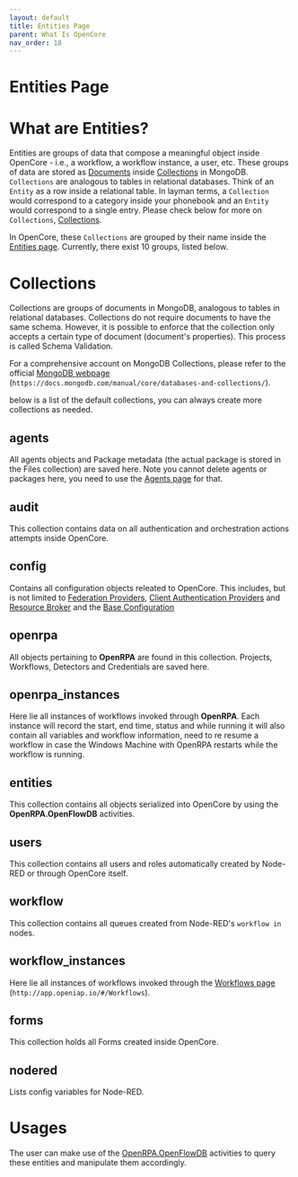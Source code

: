 ```yaml
---
layout: default
title: Entities Page
parent: What Is OpenCore
nav_order: 18
---
```

# Entities Page

What are Entities?
==================
Entities are groups of data that compose a meaningful object inside OpenCore - i.e., a workflow, a workflow instance, a user, etc. These groups of data are stored as [Documents](https://docs.mongodb.com/manual/core/document/) inside [Collections](https://docs.mongodb.com/manual/core/databases-and-collections/#collections) in MongoDB. `Collections` are analogous to tables in relational databases. Think of an `Entity` as a row inside a relational table. In layman terms, a `Collection` would correspond to a category inside your phonebook and an `Entity` would correspond to a single entry. Please check below for more on `Collections`, [Collections](#collections).

In OpenCore, these `Collections` are grouped by their name inside the [Entities page](https://app.openiap.io/#/Entities/entities). Currently, there exist 10 groups, listed below.

Collections
===========
Collections are groups of documents in MongoDB, analogous to tables in relational databases. Collections do not require documents to have the same schema. However, it is possible to enforce that the collection only accepts a certain type of document (document's properties). This process is called Schema Validation.

For a comprehensive account on MongoDB Collections, please refer to the official [MongoDB webpage](https://docs.mongodb.com/manual/core/databases-and-collections/) (`https://docs.mongodb.com/manual/core/databases-and-collections/`).

below is a list of the default collections, you can always create more collections as needed.

agents
------
All agents objects and Package metadata (the actual package is stored in the Files collection) are saved here.
Note you cannot delete agents or packages here, you need to use the [Agents page](AgentsPage) for that.

audit
-----
This collection contains data on all authentication and orchestration actions attempts inside OpenCore.

config
------
Contains all configuration objects releated to OpenCore.
This includes, but is not limited to [Federation Providers](FederationProviders), [Client Authentication Providers](ClientAuthPage) and 
[Resource Broker](ResourcePage) and the [Base Configuration](ConfigurationValues)

openrpa
-------
All objects pertaining to **OpenRPA** are found in this collection. Projects, Workflows, Detectors and Credentials are saved here.

openrpa_instances
-----------------
Here lie all instances of workflows invoked through **OpenRPA**. Each instance will record the start, end time, status and while running it will also contain all variables and workflow information, need to re resume a workflow in case the Windows Machine with OpenRPA restarts while the workflow is running.

entities
--------
This collection contains all objects serialized into OpenCore by using the **OpenRPA.OpenFlowDB** activities.



users
-----
This collection contains all users and roles automatically created by Node-RED or through OpenCore itself.

workflow
--------
This collection contains all queues created from Node-RED's `workflow in` nodes.

workflow_instances
------------------
Here lie all instances of workflows invoked through the [Workflows page](http://app.openiap.io/#/Workflows) (`http://app.openiap.io/#/Workflows`).

forms
-----
This collection holds all Forms created inside OpenCore.

nodered
-------
Lists config variables for Node-RED.


Usages
======
The user can make use of the [OpenRPA.OpenFlowDB](#openrpa-openflowdb) activities to query these entities and manipulate them accordingly.

